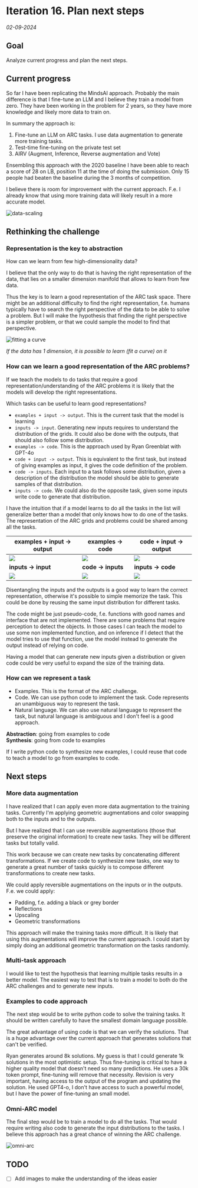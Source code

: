 # Iteration 16. Plan next steps

_02-09-2024_

## Goal

Analyze current progress and plan the next steps.

## Current progress

So far I have been replicating the MindsAI approach. Probably the main difference is that I fine-tune
an LLM and I believe they train a model from zero. They have been working in the problem for 2 years,
so they have more knowledge and likely more data to train on.

In summary the approach is:

1. Fine-tune an LLM on ARC tasks. I use data augmentation to generate more training tasks.
2. Test-time fine-tuning on the private test set
3. AIRV (Augment, Inference, Reverse augmentation and Vote)

Ensembling this approach with the 2020 baseline I have been able to reach a score of 28 on LB, position 11 at the time of doing the submission.
Only 15 people had beaten the baseline during the 3 months of competition.

I believe there is room for improvement with the current approach. F.e. I already know that using more
training data will likely result in a more accurate model.

![data-scaling](res/2024-09-02-16-02-17.png)

## Rethinking the challenge

### Representation is the key to abstraction

How can we learn from few high-dimensionality data?

I believe that the only way to do that is having the right representation of the data, that lies on
a smaller dimension manifold that allows to learn from few data.

Thus the key is to learn a good representation of the ARC task space. There might be an additional difficulty
to find the right representation, f.e. humans typically have to search the right perspective of the data
to be able to solve a problem. But I will make the hypothesis that finding the right perspective is a
simpler problem, or that we could sample the model to find that perspective.

![fitting a curve](res/2024-09-06-05-54-28.png)

_If the data has 1 dimension, it is possible to learn (fit a curve) on it_

### How can we learn a good representation of the ARC problems?

If we teach the models to do tasks that require a good representation/understanding of the ARC problems
it is likely that the models will develop the right representations.

Which tasks can be useful to learn good representations?

- `examples + input -> output`. This is the current task that the model is learning
- `inputs -> input`. Generating new inputs requires to understand the distribution of the grids. It could also be done with the outputs, that should also follow some distribution.
- `examples -> code`. This is the approach used by Ryan Greenblat with GPT-4o
- `code + input -> output`. This is equivalent to the first task, but instead of giving examples as input, it gives the code definition of the problem.
- `code -> inputs`. Each input to a task follows some distribution, given a description of the
  distribution the model should be able to generate samples of that distribution.
- `inputs -> code`. We could also do the opposite task, given some inputs write code to generate that distribution.

I have the intuition that if a model learns to do all the tasks in the list will generalize better
than a model that only knows how to do one of the tasks. The representation of the ARC grids and problems
could be shared among all the tasks.

| **examples + input -> output** | **examples -> code** | **code + input -> output** |
|--------------------------------|----------------------|----------------------------|
|         ![](res/2024-09-06-06-31-32.png)                       |         ![](res/2024-09-06-06-31-49.png)             |              ![](res/2024-09-06-06-32-08.png)              |
| **inputs -> input**            | **code -> inputs**   | **inputs -> code**         |
|              ![](res/2024-09-06-06-32-25.png)                  |   ![](res/2024-09-06-06-32-41.png)                   |        ![](res/2024-09-06-06-32-55.png)                    |

Disentangling the inputs and the outputs is a good way to learn the correct representation, otherwise
it's possible to simple memorize the task. This could be done by reusing the same input distribution
for different tasks.

The code might be just pseudo-code, f.e. functions with good names and interface that are not implemented.
There are some problems that require perception to detect the objects. In those cases I can teach the
model to use some non implemented function, and on inference if I detect that the model tries to use
that function, use the model instead to generate the output instead of relying on code.

Having a model that can generate new inputs given a distribution or given code could be very useful
to expand the size of the training data.

### How can we represent a task

- Examples. This is the format of the ARC challenge.
- Code. We can use python code to implement the task. Code represents an unambiguous way to represent the task.
- Natural language. We can also use natural language to represent the task, but natural language is ambiguous
  and I don't feel is a good approach.

**Abstraction**: going from examples to code  
**Synthesis**: going from code to examples

If I write python code to synthesize new examples, I could reuse that code to teach a model to go from examples to code.

## Next steps

### More data augmentation

I have realized that I can apply even more data augmentation to the training tasks. Currently I'm applying
geometric augmentations and color swapping both to the inputs and to the outputs.

But I have realized that I can use reversible augmentations (those that preserve the original information) to
create new tasks. They will be different tasks but totally valid.

This work because we can create new tasks by concatenating different transformations. If we create code
to synthesize new tasks, one way to generate a great number of tasks quickly is to compose different
transformations to create new tasks.

We could apply reversible augmentations on the inputs or in the outputs. F.e. we could apply:

- Padding, f.e. adding a black or grey border
- Reflections
- Upscaling
- Geometric transformations

This approach will make the training tasks more difficult. It is likely that using this augmentations
will improve the current approach. I could start by simply doing an additional geometric transformation
on the tasks randomly.

### Multi-task approach

I would like to test the hypothesis that learning multiple tasks results in a better model. The easiest
way to test that is to train a model to both do the ARC challenges and to generate new inputs.

### Examples to code approach

The next step would be to write python code to solve the training tasks. It should be written carefully
to have the smallest domain language possible.

The great advantage of using code is that we can verify the solutions. That is a huge advantage over
the current approach that generates solutions that can't be verified.

Ryan generates around 8k solutions. My guess is that I could generate 1k solutions in the most optimistic setup.
Thus fine-tuning is critical to have a higher quality model that doesn't need so many predictions.
He uses a 30k token prompt, fine-tuning will remove that necessity.
Revision is very important, having access to the output of the program and updating the solution.
He used GPT4-o, I don't have access to such a powerful model, but I have the power of fine-tuning an small model.

### Omni-ARC model

The final step would be to train a model to do all the tasks. That would require writing also
code to generate the input distributions to the tasks. I believe this approach has a great chance
of winning the ARC challenge.

![omni-arc](res/omni-arc.png)

## TODO

- [ ] Add images to make the understanding of the ideas easier
